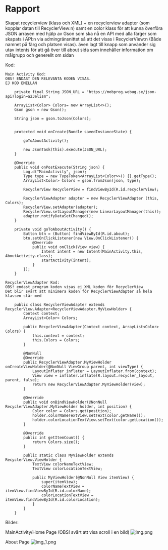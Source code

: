 
# Rapport

Skapat recyclerview (klass och XML) + en recyclerview adapter
(som kopplar datan till RecyclerView:n) samt en color klass
för att kunna överföra JSON arrayen med hjälp av Gson som ska nå en API
med alla färger som skapats i API:n via admingränsnittet
så att det visas i RecyclerView:n (Både namnet på färg och platsen visas).
även lagt till knapp som använder sig utav intents för att gå över till
about sida som innehåller information om målgrupp och generellt om sidan

Kod:
```
Main Activity Kod:
OBS! ENDAST DEN RELEVANTA KODEN VISAS. 
EJ KOD EMELLAN
    
    private final String JSON_URL = "https://mobprog.webug.se/json-api?login=a23elism";

    ArrayList<Color> Colors= new ArrayList<>();
    Gson gson = new Gson();

    String json = gson.toJson(Colors);
    
    
    protected void onCreate(Bundle savedInstanceState) {
    
        goToAboutActivity();

        new JsonTask(this).execute(JSON_URL);
    }
    
    @Override
    public void onPostExecute(String json) {
        Log.d("MainActivity", json);
        Type type = new TypeToken<ArrayList<Color>>() {}.getType();
        ArrayList<Color> Colors = gson.fromJson(json, type);

        RecyclerView RecyclerView = findViewById(R.id.recyclerView);

        RecyclerViewAdapter adapter = new RecyclerViewAdapter (this, Colors);
        RecyclerView.setAdapter(adapter);
        RecyclerView.setLayoutManager(new LinearLayoutManager(this));
        adapter.notifyDataSetChanged();
    }

    private void goToAboutActivity() {
        Button btn = (Button) findViewById(R.id.about);
        btn.setOnClickListener(new View.OnClickListener() {
            @Override
            public void onClick(View view) {
                Intent intent = new Intent(MainActivity.this, AboutActivity.class);
                startActivity(intent);
            }
        });
    }
```

```
RecyclerViewAdapter Kod:
OBS! endast program koden visas ej XML koden för RecyclerView
Det blir svårt att minimera koden för RecyclerViewAdapter så hela klassen står med

    public class RecyclerViewAdapter extends RecyclerView.Adapter<RecyclerViewAdapter.MyViewHolder> {
        Context context;
        ArrayList<Color> Colors;
    
        public RecyclerViewAdapter(Context context, ArrayList<Color> Colors) {
            this.context = context;
            this.Colors = Colors;
        }
    
        @NonNull
        @Override
        public RecyclerViewAdapter.MyViewHolder onCreateViewHolder(@NonNull ViewGroup parent, int viewType) {
            LayoutInflater inflater = LayoutInflater.from(context);
            View view = inflater.inflate(R.layout.recycler_layout, parent, false);
            return new RecyclerViewAdapter.MyViewHolder(view);
        }
    
        @Override
        public void onBindViewHolder(@NonNull RecyclerViewAdapter.MyViewHolder holder, int position) {
            Color color = Colors.get(position);
            holder.colorNameTextView.setText(color.getName());
            holder.colorLocationTextView.setText(color.getLocation());
        }
    
        @Override
        public int getItemCount() {
            return Colors.size();
        }
    
        public static class MyViewHolder extends RecyclerView.ViewHolder {
            TextView colorNameTextView;
            TextView colorLocationTextView;
    
            public MyViewHolder(@NonNull View itemView) {
                super(itemView);
                colorNameTextView = itemView.findViewById(R.id.colorName);
                colorLocationTextView = itemView.findViewById(R.id.colorLocation);
            }
        }
    }

```

Bilder:

MainActivity/Home Page (OBS! svårt att visa scroll i en bild)
![img.png](img.png)

About Page
![img_1.png](img_1.png)